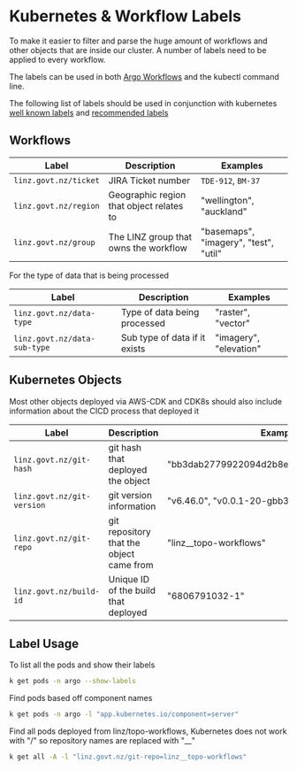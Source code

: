 # Kubernetes & Workflow Labels

To make it easier to filter and parse the huge amount of workflows and other objects that are inside our cluster. A number of labels need to be applied to every workflow.

The labels can be used in both [Argo Workflows](./infrastructure/components/argo.workflows.md) and the kubectl command line.

The following list of labels should be used in conjunction with kubernetes [well known labels](https://kubernetes.io/docs/reference/labels-annotations-taints/) and [recommended labels](https://kubernetes.io/docs/concepts/overview/working-with-objects/common-labels/)


## Workflows

| Label                                    | Description              | Examples |
| ------------------- | ---------------------------------------- | ------------------------ |
| `linz.govt.nz/ticket`                    | JIRA Ticket number                                                               | `TDE-912`, `BM-37`                               |
| `linz.govt.nz/region`                    | Geographic region that object relates to                                         | "wellington", "auckland"                         |
| `linz.govt.nz/group`                     | The LINZ group that owns the workflow                                            | "basemaps", "imagery", "test", "util"            |

For the type of data that is being processed

| Label                                    | Description              | Examples |
| ------------------- | ---------------------------------------- | ------------------------ |
| `linz.govt.nz/data-type`                    | Type of data being processed                                                     | "raster", "vector"              |
| `linz.govt.nz/data-sub-type`                | Sub type of data if it exists                                                    | "imagery", "elevation"          |

## Kubernetes Objects

Most other objects deployed via AWS-CDK and CDK8s should also include information about the CICD process that deployed it

| Label                                    | Description              | Examples |
| ------------------- | ---------------------------------------- | ------------------------ |
| `linz.govt.nz/git-hash`                | git hash that deployed the object                                                     | "bb3dab2779922094d2b8ecd4c67f30c66b38613d"              |
| `linz.govt.nz/git-version`             | git version information                                                     | "v6.46.0", "v0.0.1-20-gbb3dab27"          |
| `linz.govt.nz/git-repo`                | git repository that the object came from                                                    | "linz__topo-workflows"          |
| `linz.govt.nz/build-id`                | Unique ID of the build that deployed                                                     | "6806791032-1"          |



## Label Usage


To list all the pods and show their labels
```bash
k get pods -n argo --show-labels
```

Find pods based off component names

```bash
k get pods -n argo -l "app.kubernetes.io/component=server"
```


Find all pods deployed from linz/topo-workflows, Kubernetes does not work with "/" so repository names are replaced with "__"

```bash
k get all -A -l "linz.govt.nz/git-repo=linz__topo-workflows"
```

